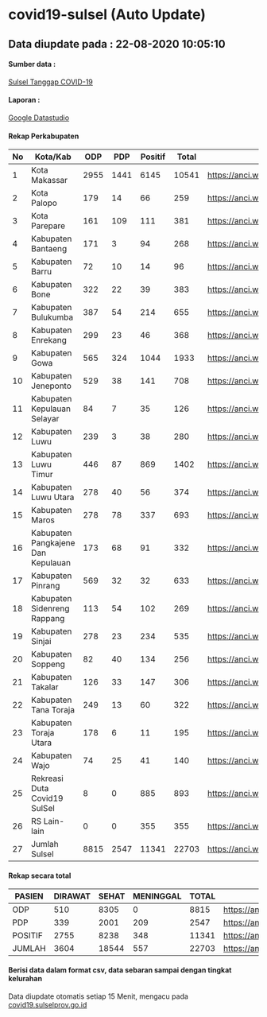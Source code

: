 
# covid19-sulsel (Auto Update)

## Data diupdate pada : 22-08-2020 10:05:10

#### Sumber data :
[Sulsel Tanggap COVID-19](https://covid19.sulselprov.go.id)

#### Laporan :
[Google Datastudio](https://datastudio.google.com/s/jythWGc1j4w)

#### Rekap Perkabupaten 
|No|Kota/Kab|ODP|PDP|Positif|Total|Link|
| --- | --- | --- | --- | --- | --- | --- |
|1|Kota Makassar|2955|1441|6145|10541|https://anci.web.id/cor/kota_makassar|
|2|Kota Palopo|179|14|66|259|https://anci.web.id/cor/kota_palopo|
|3|Kota Parepare|161|109|111|381|https://anci.web.id/cor/kota_parepare|
|4|Kabupaten Bantaeng|171|3|94|268|https://anci.web.id/cor/kabupaten_bantaeng|
|5|Kabupaten Barru|72|10|14|96|https://anci.web.id/cor/kabupaten_barru|
|6|Kabupaten Bone|322|22|39|383|https://anci.web.id/cor/kabupaten_bone|
|7|Kabupaten Bulukumba|387|54|214|655|https://anci.web.id/cor/kabupaten_bulukumba|
|8|Kabupaten Enrekang|299|23|46|368|https://anci.web.id/cor/kabupaten_enrekang|
|9|Kabupaten Gowa|565|324|1044|1933|https://anci.web.id/cor/kabupaten_gowa|
|10|Kabupaten Jeneponto|529|38|141|708|https://anci.web.id/cor/kabupaten_jeneponto|
|11|Kabupaten Kepulauan Selayar|84|7|35|126|https://anci.web.id/cor/kabupaten_kepulauan_selayar|
|12|Kabupaten Luwu|239|3|38|280|https://anci.web.id/cor/kabupaten_luwu|
|13|Kabupaten Luwu Timur|446|87|869|1402|https://anci.web.id/cor/kabupaten_luwu_timur|
|14|Kabupaten Luwu Utara|278|40|56|374|https://anci.web.id/cor/kabupaten_luwu_utara|
|15|Kabupaten Maros|278|78|337|693|https://anci.web.id/cor/kabupaten_maros|
|16|Kabupaten Pangkajene Dan Kepulauan|173|68|91|332|https://anci.web.id/cor/kabupaten_pangkajene_dan_kepulauan|
|17|Kabupaten Pinrang|569|32|32|633|https://anci.web.id/cor/kabupaten_pinrang|
|18|Kabupaten Sidenreng Rappang|113|54|102|269|https://anci.web.id/cor/kabupaten_sidenreng_rappang|
|19|Kabupaten Sinjai|278|23|234|535|https://anci.web.id/cor/kabupaten_sinjai|
|20|Kabupaten Soppeng|82|40|134|256|https://anci.web.id/cor/kabupaten_soppeng|
|21|Kabupaten Takalar|126|33|147|306|https://anci.web.id/cor/kabupaten_takalar|
|22|Kabupaten Tana Toraja|249|13|60|322|https://anci.web.id/cor/kabupaten_tana_toraja|
|23|Kabupaten Toraja Utara|178|6|11|195|https://anci.web.id/cor/kabupaten_toraja_utara|
|24|Kabupaten Wajo|74|25|41|140|https://anci.web.id/cor/kabupaten_wajo|
|25|Rekreasi Duta Covid19 SulSel|8|0|885|893|https://anci.web.id/cor/rekreasi_duta_covid19_sulsel|
|26|RS Lain-lain|0|0|355|355|https://anci.web.id/cor/rs_lain-lain|
|27|Jumlah Sulsel|8815|2547|11341|22703|https://anci.web.id/cor/jumlah_sulsel|

#### Rekap secara total

| PASIEN | DIRAWAT | SEHAT | MENINGGAL | TOTAL | LINK |
| ---- | -------- | ---- | ---- |  ---- | ---- |
| ODP | 510 | 8305 | 0 | 8815 | https://anci.web.id/cor/odp_detail.html |
| PDP | 339 | 2001 | 209 | 2547 | https://anci.web.id/cor/pdp_detail.html |
| POSITIF | 2755 | 8238 | 348 | 11341 | https://anci.web.id/cor/positif_detail.html |
| JUMLAH | 3604 | 18544 | 557 | 22703 | https://anci.web.id/cor/jumlah_sulsel/ |

 
#### Berisi data dalam format csv, data sebaran sampai dengan tingkat kelurahan

Data diupdate otomatis setiap 15 Menit, mengacu pada [covid19.sulselprov.go.id](https://covid19.sulselprov.go.id)

